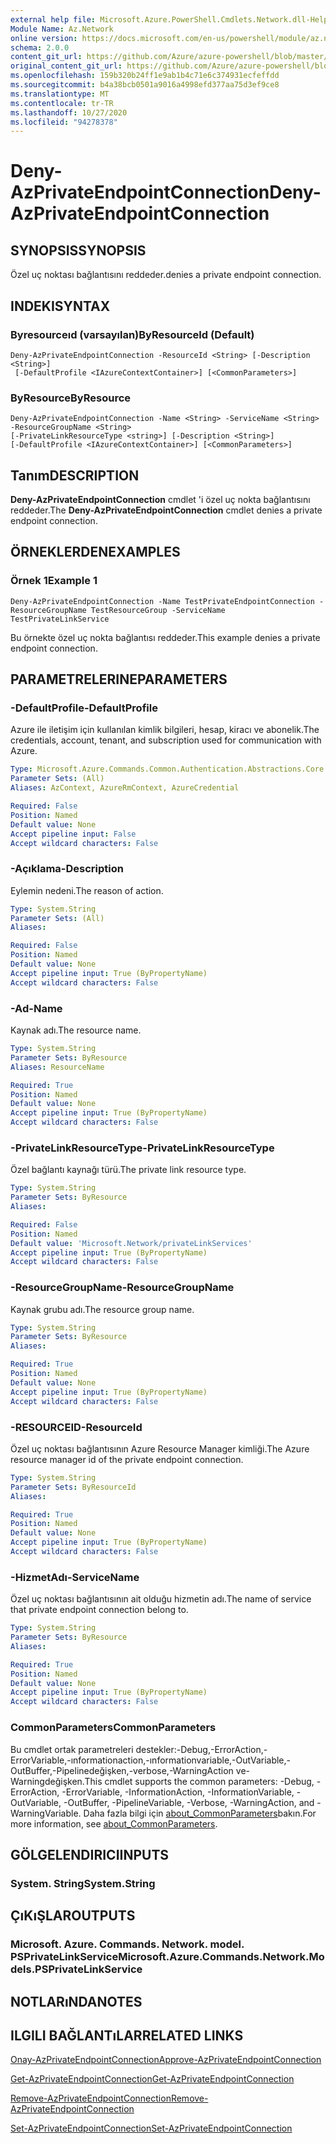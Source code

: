 ```yaml
---
external help file: Microsoft.Azure.PowerShell.Cmdlets.Network.dll-Help.xml
Module Name: Az.Network
online version: https://docs.microsoft.com/en-us/powershell/module/az.network/deny-azprivateendpointconnection
schema: 2.0.0
content_git_url: https://github.com/Azure/azure-powershell/blob/master/src/Network/Network/help/Deny-AzPrivateEndpointConnection.md
original_content_git_url: https://github.com/Azure/azure-powershell/blob/master/src/Network/Network/help/Deny-AzPrivateEndpointConnection.md
ms.openlocfilehash: 159b320b24ff1e9ab1b4c71e6c374931ecfeffdd
ms.sourcegitcommit: b4a38bcb0501a9016a4998efd377aa75d3ef9ce8
ms.translationtype: MT
ms.contentlocale: tr-TR
ms.lasthandoff: 10/27/2020
ms.locfileid: "94278378"
---
```

# <span data-ttu-id="41a7e-101">Deny-AzPrivateEndpointConnection</span><span class="sxs-lookup"><span data-stu-id="41a7e-101">Deny-AzPrivateEndpointConnection</span></span>

## <span data-ttu-id="41a7e-102">SYNOPSIS</span><span class="sxs-lookup"><span data-stu-id="41a7e-102">SYNOPSIS</span></span>
<span data-ttu-id="41a7e-103">Özel uç noktası bağlantısını reddeder.</span><span class="sxs-lookup"><span data-stu-id="41a7e-103">denies a private endpoint connection.</span></span>

## <span data-ttu-id="41a7e-104">INDEKI</span><span class="sxs-lookup"><span data-stu-id="41a7e-104">SYNTAX</span></span>

### <span data-ttu-id="41a7e-105">Byresourceıd (varsayılan)</span><span class="sxs-lookup"><span data-stu-id="41a7e-105">ByResourceId (Default)</span></span>
```
Deny-AzPrivateEndpointConnection -ResourceId <String> [-Description <String>]
 [-DefaultProfile <IAzureContextContainer>] [<CommonParameters>]
```

### <span data-ttu-id="41a7e-106">ByResource</span><span class="sxs-lookup"><span data-stu-id="41a7e-106">ByResource</span></span>
```
Deny-AzPrivateEndpointConnection -Name <String> -ServiceName <String> -ResourceGroupName <String>
[-PrivateLinkResourceType <string>] [-Description <String>]
[-DefaultProfile <IAzureContextContainer>] [<CommonParameters>]
```

## <span data-ttu-id="41a7e-107">Tanım</span><span class="sxs-lookup"><span data-stu-id="41a7e-107">DESCRIPTION</span></span>
<span data-ttu-id="41a7e-108">**Deny-AzPrivateEndpointConnection** cmdlet 'i özel uç nokta bağlantısını reddeder.</span><span class="sxs-lookup"><span data-stu-id="41a7e-108">The **Deny-AzPrivateEndpointConnection** cmdlet denies a private endpoint connection.</span></span>

## <span data-ttu-id="41a7e-109">ÖRNEKLERDEN</span><span class="sxs-lookup"><span data-stu-id="41a7e-109">EXAMPLES</span></span>

### <span data-ttu-id="41a7e-110">Örnek 1</span><span class="sxs-lookup"><span data-stu-id="41a7e-110">Example 1</span></span>
```
Deny-AzPrivateEndpointConnection -Name TestPrivateEndpointConnection -ResourceGroupName TestResourceGroup -ServiceName TestPrivateLinkService
```

<span data-ttu-id="41a7e-111">Bu örnekte özel uç nokta bağlantısı reddeder.</span><span class="sxs-lookup"><span data-stu-id="41a7e-111">This example denies a private endpoint connection.</span></span>

## <span data-ttu-id="41a7e-112">PARAMETRELERINE</span><span class="sxs-lookup"><span data-stu-id="41a7e-112">PARAMETERS</span></span>

### <span data-ttu-id="41a7e-113">-DefaultProfile</span><span class="sxs-lookup"><span data-stu-id="41a7e-113">-DefaultProfile</span></span>
<span data-ttu-id="41a7e-114">Azure ile iletişim için kullanılan kimlik bilgileri, hesap, kiracı ve abonelik.</span><span class="sxs-lookup"><span data-stu-id="41a7e-114">The credentials, account, tenant, and subscription used for communication with Azure.</span></span>

```yaml
Type: Microsoft.Azure.Commands.Common.Authentication.Abstractions.Core.IAzureContextContainer
Parameter Sets: (All)
Aliases: AzContext, AzureRmContext, AzureCredential

Required: False
Position: Named
Default value: None
Accept pipeline input: False
Accept wildcard characters: False
```

### <span data-ttu-id="41a7e-115">-Açıklama</span><span class="sxs-lookup"><span data-stu-id="41a7e-115">-Description</span></span>
<span data-ttu-id="41a7e-116">Eylemin nedeni.</span><span class="sxs-lookup"><span data-stu-id="41a7e-116">The reason of action.</span></span>

```yaml
Type: System.String
Parameter Sets: (All)
Aliases:

Required: False
Position: Named
Default value: None
Accept pipeline input: True (ByPropertyName)
Accept wildcard characters: False
```

### <span data-ttu-id="41a7e-117">-Ad</span><span class="sxs-lookup"><span data-stu-id="41a7e-117">-Name</span></span>
<span data-ttu-id="41a7e-118">Kaynak adı.</span><span class="sxs-lookup"><span data-stu-id="41a7e-118">The resource name.</span></span>

```yaml
Type: System.String
Parameter Sets: ByResource
Aliases: ResourceName

Required: True
Position: Named
Default value: None
Accept pipeline input: True (ByPropertyName)
Accept wildcard characters: False
```

### <span data-ttu-id="41a7e-119">-PrivateLinkResourceType</span><span class="sxs-lookup"><span data-stu-id="41a7e-119">-PrivateLinkResourceType</span></span>
<span data-ttu-id="41a7e-120">Özel bağlantı kaynağı türü.</span><span class="sxs-lookup"><span data-stu-id="41a7e-120">The private link resource type.</span></span>

```yaml
Type: System.String
Parameter Sets: ByResource
Aliases:

Required: False
Position: Named
Default value: 'Microsoft.Network/privateLinkServices'
Accept pipeline input: True (ByPropertyName)
Accept wildcard characters: False
```

### <span data-ttu-id="41a7e-121">-ResourceGroupName</span><span class="sxs-lookup"><span data-stu-id="41a7e-121">-ResourceGroupName</span></span>
<span data-ttu-id="41a7e-122">Kaynak grubu adı.</span><span class="sxs-lookup"><span data-stu-id="41a7e-122">The resource group name.</span></span>

```yaml
Type: System.String
Parameter Sets: ByResource
Aliases:

Required: True
Position: Named
Default value: None
Accept pipeline input: True (ByPropertyName)
Accept wildcard characters: False
```

### <span data-ttu-id="41a7e-123">-RESOURCEID</span><span class="sxs-lookup"><span data-stu-id="41a7e-123">-ResourceId</span></span>
<span data-ttu-id="41a7e-124">Özel uç noktası bağlantısının Azure Resource Manager kimliği.</span><span class="sxs-lookup"><span data-stu-id="41a7e-124">The Azure resource manager id of the private endpoint connection.</span></span>

```yaml
Type: System.String
Parameter Sets: ByResourceId
Aliases:

Required: True
Position: Named
Default value: None
Accept pipeline input: True (ByPropertyName)
Accept wildcard characters: False
```

### <span data-ttu-id="41a7e-125">-HizmetAdı</span><span class="sxs-lookup"><span data-stu-id="41a7e-125">-ServiceName</span></span>
<span data-ttu-id="41a7e-126">Özel uç noktası bağlantısının ait olduğu hizmetin adı.</span><span class="sxs-lookup"><span data-stu-id="41a7e-126">The name of service that private endpoint connection belong to.</span></span>

```yaml
Type: System.String
Parameter Sets: ByResource
Aliases:

Required: True
Position: Named
Default value: None
Accept pipeline input: True (ByPropertyName)
Accept wildcard characters: False
```

### <span data-ttu-id="41a7e-127">CommonParameters</span><span class="sxs-lookup"><span data-stu-id="41a7e-127">CommonParameters</span></span>
<span data-ttu-id="41a7e-128">Bu cmdlet ortak parametreleri destekler:-Debug,-ErrorAction,-ErrorVariable,-ınformationaction,-ınformationvariable,-OutVariable,-OutBuffer,-Pipelinedeğişken,-verbose,-WarningAction ve-Warningdeğişken.</span><span class="sxs-lookup"><span data-stu-id="41a7e-128">This cmdlet supports the common parameters: -Debug, -ErrorAction, -ErrorVariable, -InformationAction, -InformationVariable, -OutVariable, -OutBuffer, -PipelineVariable, -Verbose, -WarningAction, and -WarningVariable.</span></span> <span data-ttu-id="41a7e-129">Daha fazla bilgi için [about_CommonParameters](http://go.microsoft.com/fwlink/?LinkID=113216)bakın.</span><span class="sxs-lookup"><span data-stu-id="41a7e-129">For more information, see [about_CommonParameters](http://go.microsoft.com/fwlink/?LinkID=113216).</span></span>

## <span data-ttu-id="41a7e-130">GÖLGELENDIRICI</span><span class="sxs-lookup"><span data-stu-id="41a7e-130">INPUTS</span></span>

### <span data-ttu-id="41a7e-131">System. String</span><span class="sxs-lookup"><span data-stu-id="41a7e-131">System.String</span></span>

## <span data-ttu-id="41a7e-132">ÇıKıŞLAR</span><span class="sxs-lookup"><span data-stu-id="41a7e-132">OUTPUTS</span></span>

### <span data-ttu-id="41a7e-133">Microsoft. Azure. Commands. Network. model. PSPrivateLinkService</span><span class="sxs-lookup"><span data-stu-id="41a7e-133">Microsoft.Azure.Commands.Network.Models.PSPrivateLinkService</span></span>

## <span data-ttu-id="41a7e-134">NOTLARıNDA</span><span class="sxs-lookup"><span data-stu-id="41a7e-134">NOTES</span></span>

## <span data-ttu-id="41a7e-135">ILGILI BAĞLANTıLAR</span><span class="sxs-lookup"><span data-stu-id="41a7e-135">RELATED LINKS</span></span>

[<span data-ttu-id="41a7e-136">Onay-AzPrivateEndpointConnection</span><span class="sxs-lookup"><span data-stu-id="41a7e-136">Approve-AzPrivateEndpointConnection</span></span>](./Approve-AzPrivateEndpointConnection.md)

[<span data-ttu-id="41a7e-137">Get-AzPrivateEndpointConnection</span><span class="sxs-lookup"><span data-stu-id="41a7e-137">Get-AzPrivateEndpointConnection</span></span>](./Get-AzPrivateEndpointConnection.md)

[<span data-ttu-id="41a7e-138">Remove-AzPrivateEndpointConnection</span><span class="sxs-lookup"><span data-stu-id="41a7e-138">Remove-AzPrivateEndpointConnection</span></span>](./Remove-AzPrivateEndpointConnection.md)

[<span data-ttu-id="41a7e-139">Set-AzPrivateEndpointConnection</span><span class="sxs-lookup"><span data-stu-id="41a7e-139">Set-AzPrivateEndpointConnection</span></span>](./Set-AzPrivateEndpointConnection.md)